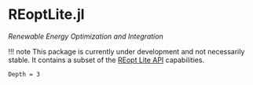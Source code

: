 # REoptLite.jl
*Renewable Energy Optimization and Integration*

!!! note
    This package is currently under development and not necessarily stable. It contains a subset of the [REopt Lite API](https://github.com/NREL/REopt_Lite_API) capabilities.

```@contents
Depth = 3
```